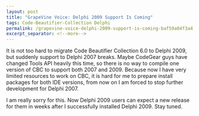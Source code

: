 ```yaml
---
layout: post
title: "GrapeVine Voice: Delphi 2009 Support Is Coming"
tags: Code-Beautifier-Collection Delphi
permalink: /grapevine-voice-delphi-2009-support-is-coming-baf59a04f3a4
excerpt_separator: <!--more-->
---
```

It is not too hard to migrate Code Beautifier Collection 6.0 to Delphi 2009, but suddenly support to Delphi 2007 breaks. Maybe CodeGear guys have changed Tools API heavily this time, so there is no way to compile one version of CBC to support both 2007 and 2009. Because now I have very limited resources to work on CBC, it is hard for me to prepare install packages for both IDE versions, from now on I am forced to stop further development for Delphi 2007.

I am really sorry for this. Now Delphi 2009 users can expect a new release for them in weeks after I successfully installed Delphi 2009. Stay tuned.
<!--more-->